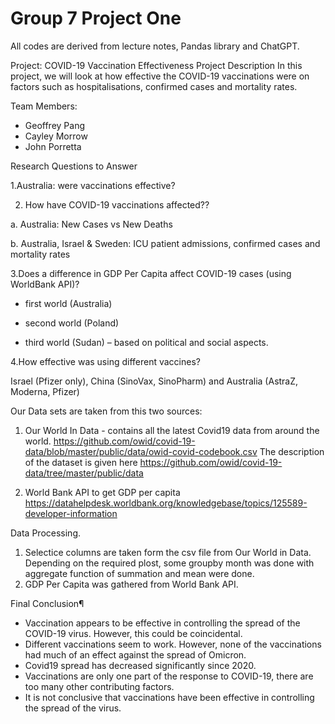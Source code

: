 # Group 7 Project One

All codes are derived from lecture notes, Pandas library and ChatGPT.

Project: COVID-19 Vaccination Effectiveness
Project Description
In this project, we will look at how effective the COVID-19 vaccinations were on factors such as hospitalisations, confirmed cases and mortality rates.

Team Members:
- Geoffrey Pang
- Cayley Morrow
- John Porretta

Research Questions to Answer

1.Australia: were vaccinations effective?

2. How have COVID-19 vaccinations affected??
   
a. Australia: New Cases vs New Deaths

b. Australia, Israel & Sweden: ICU patient admissions, confirmed cases and mortality rates

3.Does a difference in GDP Per Capita affect COVID-19 cases (using WorldBank API)?

- first world (Australia)
  
- second world (Poland)
  
- third world (Sudan) – based on political and social aspects.

4.How effective was using different vaccines?

Israel (Pfizer only), China (SinoVax, SinoPharm) and Australia (AstraZ, Moderna, Pfizer)


Our Data sets are taken from this two sources:
1. Our World In Data - contains all the latest Covid19 data from around the world.
https://github.com/owid/covid-19-data/blob/master/public/data/owid-covid-codebook.csv
The description of the dataset is given here https://github.com/owid/covid-19-data/tree/master/public/data

2. World Bank API to get GDP per capita
https://datahelpdesk.worldbank.org/knowledgebase/topics/125589-developer-information

Data Processing.
1. Selectice columns are taken form the csv file from Our World in Data.  Depending on the required plost, some groupby month was done with aggregate function of summation and mean were done.
2. GDP Per Capita was gathered from World Bank API.


Final Conclusion¶
- Vaccination appears to be effective in controlling the spread of the COVID-19 virus. However, this could be coincidental.
- Different vaccinations seem to work. However, none of the vaccinations had much of an effect against the spread of Omicron.
- Covid19 spread has decreased significantly since 2020.
- Vaccinations are only one part of the response to COVID-19, there are too many other contributing factors.
- It is not conclusive that vaccinations have been effective in controlling the spread of the virus.
